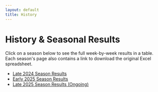 ```yaml
---
layout: default
title: History
---
```

<h1>History &amp; Seasonal Results</h1>

<div class="content-card">
    <p>Click on a season below to see the full week-by-week results in a table. Each season's page also contains a link to download the original Excel spreadsheet.</p>
    <ul>
        <li><a href="/history/late-2024/">Late 2024 Season Results</a></li>
        <li><a href="/history/early-2025/">Early 2025 Season Results</a></li>
        <li><a href="/history/late-2025/">Late 2025 Season Results (Ongoing)</a></li>
    </ul>
</div>
